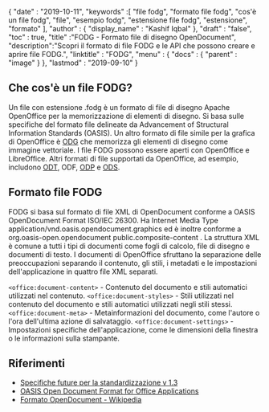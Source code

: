 {
  "date" : "2019-10-11",
  "keywords" :[ "file fodg", "formato file fodg", "cos'è un file fodg", "file", "esempio fodg", "estensione file fodg", "estensione", "formato" ],
  "author" : {
    "display_name" : "Kashif Iqbal"
},
  "draft" : "false",
  "toc" : true,
  "title" :"FODG - Formato file di disegno OpenDocument",
  "description":"Scopri il formato di file FODG e le API che possono creare e aprire file FODG.",
  "linktitle" : "FODG",
  "menu" : {
    "docs" : {
      "parent" : "image"
}
},
  "lastmod" : "2019-09-10"
}

## Che cos'è un file FODG?

Un file con estensione .fodg è un formato di file di disegno Apache OpenOffice per la memorizzazione di elementi di disegno. Si basa sulle specifiche del formato file delineate da Advancement of Structural Information Standards (OASIS). Un altro formato di file simile per la grafica di OpenOffice è [ODG](/it/image/odg/) che memorizza gli elementi di disegno come immagine vettoriale. I file FODG possono essere aperti con OpenOffice e LibreOffice. Altri formati di file supportati da OpenOffice, ad esempio, includono [ODT](/it/word-processing/odt/), ODF, [ODP](/it/presentation/odp/) e [ODS](/it/spreadsheet/ods/).

## Formato file FODG

FODG si basa sul formato di file XML di OpenDocument conforme a OASIS OpenDocument Format ISO/IEC 26300. Ha Internet Media Type application/vnd.oasis.opendocument.graphics ed è inoltre conforme a org.oasis-open.opendocument public.composite-content . La struttura XML è comune a tutti i tipi di documenti come fogli di calcolo, file di disegno e documenti di testo. I documenti di OpenOffice sfruttano la separazione delle preoccupazioni separando il contenuto, gli stili, i metadati e le impostazioni dell'applicazione in quattro file XML separati.

`<office:document-content>` - Contenuto del documento e stili automatici utilizzati nel contenuto.
`<office:document-styles>` - Stili utilizzati nel contenuto del documento e stili automatici utilizzati negli stili stessi.
`<office:document-meta>` - Metainformazioni del documento, come l'autore o l'ora dell'ultima azione di salvataggio.
`<office:document-settings>` - Impostazioni specifiche dell'applicazione, come le dimensioni della finestra o le informazioni sulla stampante.

## Riferimenti ##
* [Specifiche future per la standardizzazione v 1.3](https://docs.oasis-open.org/office/OpenDocument/v1.3/cs01/OpenDocument-v1.3-cs01.zip)
* [OASIS Open Document Format for Office Applications](https://www.oasis-open.org/committees/tc_home.php?wg_abbrev=office)
* [Formato OpenDocument - Wikipedia](https://en.wikipedia.org/wiki/OpenDocument)

